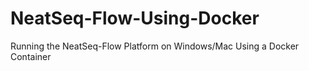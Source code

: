 # NeatSeq-Flow-Using-Docker
Running the NeatSeq-Flow Platform on Windows/Mac Using a Docker Container
